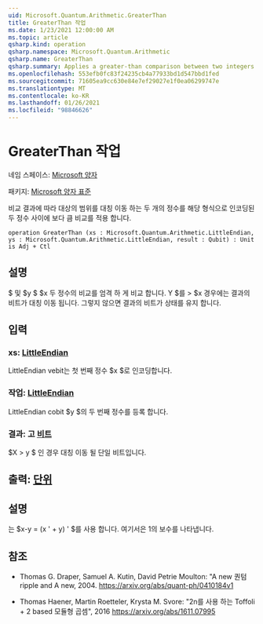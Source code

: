 ```yaml
---
uid: Microsoft.Quantum.Arithmetic.GreaterThan
title: GreaterThan 작업
ms.date: 1/23/2021 12:00:00 AM
ms.topic: article
qsharp.kind: operation
qsharp.namespace: Microsoft.Quantum.Arithmetic
qsharp.name: GreaterThan
qsharp.summary: Applies a greater-than comparison between two integers encoded into qubit registers, flipping a target qubit based on the result of the comparison.
ms.openlocfilehash: 553efb0fc83f24235cb4a77933bd1d547bbd1fed
ms.sourcegitcommit: 71605ea9cc630e84e7ef29027e1f0ea06299747e
ms.translationtype: MT
ms.contentlocale: ko-KR
ms.lasthandoff: 01/26/2021
ms.locfileid: "98846626"
---
```

# <a name="greaterthan-operation"></a>GreaterThan 작업

네임 스페이스: [Microsoft 양자](xref:Microsoft.Quantum.Arithmetic)

패키지: [Microsoft 양자 표준](https://nuget.org/packages/Microsoft.Quantum.Standard)


비교 결과에 따라 대상의 범위를 대칭 이동 하는 두 개의 정수를 해당 형식으로 인코딩된 두 정수 사이에 보다 큼 비교를 적용 합니다.

```qsharp
operation GreaterThan (xs : Microsoft.Quantum.Arithmetic.LittleEndian, ys : Microsoft.Quantum.Arithmetic.LittleEndian, result : Qubit) : Unit is Adj + Ctl
```


## <a name="description"></a>설명

$ 및 $y $ $x 두 정수의 비교를 엄격 하 게 비교 합니다. Y $를 > $x 경우에는 결과의 비트가 대칭 이동 됩니다. 그렇지 않으면 결과의 비트가 상태를 유지 합니다.

## <a name="input"></a>입력

### <a name="xs--littleendian"></a>xs: [LittleEndian](xref:Microsoft.Quantum.Arithmetic.LittleEndian)

LittleEndian vebit는 첫 번째 정수 $x $로 인코딩합니다.


### <a name="ys--littleendian"></a>작업: [LittleEndian](xref:Microsoft.Quantum.Arithmetic.LittleEndian)

LittleEndian cobit $y $의 두 번째 정수를 등록 합니다.


### <a name="result--qubit"></a>결과: 고 [비트](xref:microsoft.quantum.lang-ref.qubit)

$X > y $ 인 경우 대칭 이동 될 단일 비트입니다.



## <a name="output--unit"></a>출력: [단위](xref:microsoft.quantum.lang-ref.unit)



## <a name="remarks"></a>설명

는 $x-y = (x ' + y) ' $를 사용 합니다. 여기서은 1의 보수를 나타냅니다.

## <a name="references"></a>참조

- Thomas G. Draper, Samuel A. Kutin, David Petrie Moulton: "A new 퀀텀 ripple and A new, 2004.
  https://arxiv.org/abs/quant-ph/0410184v1

- Thomas Haener, Martin Roetteler, Krysta M. Svore: "2n를 사용 하는 Toffoli + 2 based 모듈형 곱셈", 2016 https://arxiv.org/abs/1611.07995